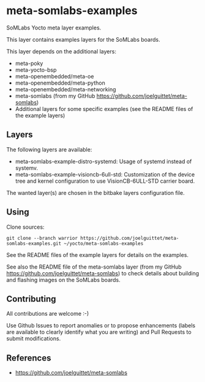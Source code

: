 meta-somlabs-examples
==

SoMLabs Yocto meta layer examples.

This layer contains examples layers for the SoMLabs boards.

This layer depends on the additional layers:
* meta-poky
* meta-yocto-bsp
* meta-openembedded/meta-oe
* meta-openembedded/meta-python
* meta-openembedded/meta-networking
* meta-somlabs (from my GitHub https://github.com/joelguittet/meta-somlabs)
* Additional layers for some specific examples (see the README files of the example layers)


Layers
--

The following layers are available:
* meta-somlabs-example-distro-systemd: Usage of systemd instead of systemv.
* meta-somlabs-example-visioncb-6ull-std: Customization of the device tree and kernel configuration to use VisionCB-6ULL-STD carrier board.

The wanted layer(s) are chosen in the bitbake layers configuration file.


Using
--

Clone sources:

	git clone --branch warrior https://github.com/joelguittet/meta-somlabs-examples.git ~/yocto/meta-somlabs-examples

See the README files of the example layers for details on the examples.

See also the README file of the meta-somlabs layer (from my GitHub https://github.com/joelguittet/meta-somlabs) to check details about building and flashing images on the SoMLabs boards.


Contributing
--

All contributions are welcome :-)

Use Github Issues to report anomalies or to propose enhancements (labels are available to clearly identify what you are writing) and Pull Requests to submit modifications.


References
--

* https://github.com/joelguittet/meta-somlabs

